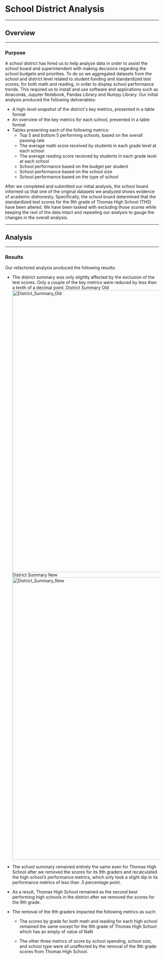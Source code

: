 # School District Analysis
---
## Overview
---
### Purpose

  A school district has hired us to help analyze data in order to assist the school board and superintendent with making decisions regarding the school budgets and priorities. To do so we aggregated datasets from the school and district level related to student funding and standardized test scores, for both math and reading, in order to display school performance trends. This required us to install and use software and applications such as Anaconda, Jupyter Notebook, Pandas Library and Numpy Library. Our initial analysis produced the following deliverables:

  * A high-level snapshot of the district's key metrics, presented in a table format
  * An overview of the key metrics for each school, presented in a table format
  * Tables presenting each of the following metrics:
    * Top 5 and bottom 5 performing schools, based on the overall passing rate
    * The average math score received by students in each grade level at each school
    * The average reading score received by students in each grade level at each school
    * School performance based on the budget per student
    * School performance based on the school size 
    * School performance based on the type of school
 
  After we completed and submitted our initial analysis, the school board informed us that one of the original datasets we analyzed shows evidence of academic dishonesty. Specifically, the school board determined that the standardized test scores for the 9th grade of Thomas High School (THS) have been altered. We have been tasked with excluding those scores while keeping the rest of the data intact and repeating our analysis to gauge the changes in the overall analysis.

---
## Analysis
---
### Results

Our refactored analysis produced the following results:

  * The district summary was only slightly affected by the exclusion of the test scores. Only a couple of the key metrics were reduced by less than a tenth of a decimal point.
District Summary Old
<img width="922" alt="District_Summary_Old" src="https://user-images.githubusercontent.com/99817571/159043550-e42909ec-fab6-429e-9dc1-b443ed514962.png"> District Summary New <img width="923" alt="District_Summary_New" src="https://user-images.githubusercontent.com/99817571/159043637-d40e5ce8-ee99-46c3-8622-c6879190e64e.png">


  * The school summary remained entirely the same even for Thomas High School after we removed the scores for its 9th graders and recalculated the high school’s performance metrics, which only took a slight dip in its performance metrics of less than .5 percentage point. 

  * As a result, Thomas High School remained as the second best performing high schools in the district after we removed the scores for the 9th grade.

  * The removal of the 9th graders impacted the following metrics as such:

    * The scores by grade for both math and reading for each high school remained the same except for the 9th grade of Thomas High School which has an empty of value of NaN

    * The other three metrics of score by school spending, school size, and school type were all unaffected by the removal of the 9th grade scores from Thomas High School.






